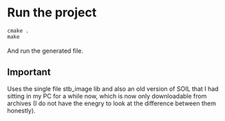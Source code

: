 # Run the project
`cmake .` \
`make` \
\
And run the generated file.

## Important
Uses the single file stb_image lib and also an old version of SOIL that I had sitting in my PC for a while now, which is now only downloadable from archives (I do not have the enegry to look at the difference between them honestly).
